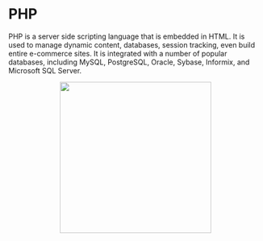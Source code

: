 # PHP
PHP is a server side scripting language that is embedded in HTML. It is used to manage dynamic content, databases, session tracking, even build entire e-commerce sites. It is integrated with a number of popular databases, including MySQL, PostgreSQL, Oracle, Sybase, Informix, and Microsoft SQL Server.

<p align="center">
<img src="https://user-images.githubusercontent.com/127482974/224491837-b851c958-4f55-49fd-8975-0683cfed4c50.png" width="300" height="auto">
</p>
